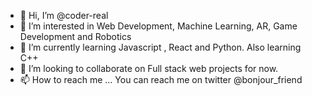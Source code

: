 - 👋 Hi, I’m @coder-real
- 👀 I’m interested in Web Development, Machine Learning, AR, Game Development and Robotics
- 🌱 I’m currently learning Javascript , React and Python. Also learning C++ 
- 💞️ I’m looking to collaborate on Full stack web projects for now.
- 📫 How to reach me ... You can reach me on twitter @bonjour_friend

<!---
coder-real/coder-real is a ✨ special ✨ repository because its `README.md` (this file) appears on your GitHub profile.
You can click the Preview link to take a look at your changes.
--->
